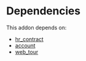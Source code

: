 # Dependencies

This addon depends on:

- [hr_contract](../../../../odoo-bringout-oca-ocb-hr_contract)
- [account](../../../../../oca-ocb-accounting/odoo-bringout-oca-ocb-account)
- [web_tour](../../../../../oca-ocb-web/odoo-bringout-oca-ocb-web_tour)
